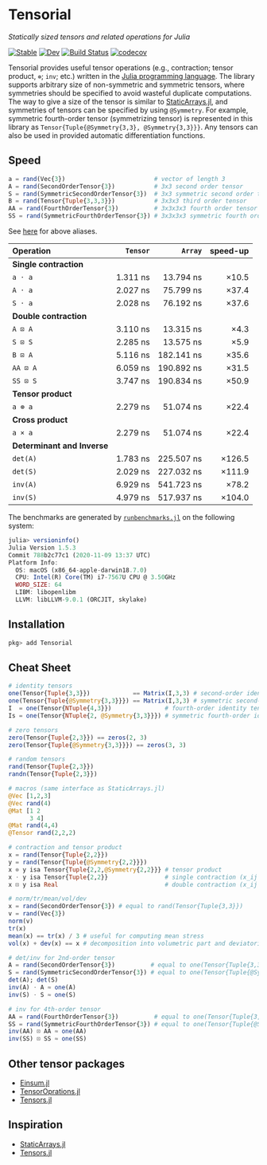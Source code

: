 # Tensorial

*Statically sized tensors and related operations for Julia*

[![Stable](https://img.shields.io/badge/docs-stable-blue.svg)](https://KeitaNakamura.github.io/Tensorial.jl/stable)
[![Dev](https://img.shields.io/badge/docs-dev-blue.svg)](https://KeitaNakamura.github.io/Tensorial.jl/dev)
[![Build Status](https://github.com/KeitaNakamura/Tensorial.jl/workflows/CI/badge.svg)](https://github.com/KeitaNakamura/Tensorial.jl/actions)
[![codecov](https://codecov.io/gh/KeitaNakamura/Tensorial.jl/branch/main/graph/badge.svg?token=V58DXDI1R5)](https://codecov.io/gh/KeitaNakamura/Tensorial.jl)

Tensorial provides useful tensor operations (e.g., contraction; tensor product, `⊗`; `inv`; etc.) written in the [Julia programming language](https://julialang.org).
The library supports arbitrary size of non-symmetric and symmetric tensors, where symmetries should be specified to avoid wasteful duplicate computations.
The way to give a size of the tensor is similar to [StaticArrays.jl](https://github.com/JuliaArrays/StaticArrays.jl), and symmetries of tensors can be specified by using `@Symmetry`.
For example, symmetric fourth-order tensor (symmetrizing tensor) is represented in this library as `Tensor{Tuple{@Symmetry{3,3}, @Symmetry{3,3}}}`.
Any tensors can also be used in provided automatic differentiation functions.

## Speed

```julia
a = rand(Vec{3})                         # vector of length 3
A = rand(SecondOrderTensor{3})           # 3x3 second order tensor
S = rand(SymmetricSecondOrderTensor{3})  # 3x3 symmetric second order tensor
B = rand(Tensor{Tuple{3,3,3}})           # 3x3x3 third order tensor
AA = rand(FourthOrderTensor{3})          # 3x3x3x3 fourth order tensor
SS = rand(SymmetricFourthOrderTensor{3}) # 3x3x3x3 symmetric fourth order tensor (symmetrizing tensor)
```

See [here](https://keitanakamura.github.io/Tensorial.jl/stable/Cheat%20Sheet/#Aliases) for above aliases.

| Operation  | `Tensor` | `Array` | speed-up |
|:-----------|---------:|--------:|---------:|
| **Single contraction** | | | |
| `a ⋅ a` | 1.311 ns | 13.794 ns | ×10.5 |
| `A ⋅ a` | 2.027 ns | 75.799 ns | ×37.4 |
| `S ⋅ a` | 2.028 ns | 76.192 ns | ×37.6 |
| **Double contraction** | | | |
| `A ⊡ A` | 3.110 ns | 13.315 ns | ×4.3 |
| `S ⊡ S` | 2.285 ns | 13.575 ns | ×5.9 |
| `B ⊡ A` | 5.116 ns | 182.141 ns | ×35.6 |
| `AA ⊡ A` | 6.059 ns | 190.892 ns | ×31.5 |
| `SS ⊡ S` | 3.747 ns | 190.834 ns | ×50.9 |
| **Tensor product** | | | |
| `a ⊗ a` | 2.279 ns | 51.074 ns | ×22.4 |
| **Cross product** | | | |
| `a × a` | 2.279 ns | 51.074 ns | ×22.4 |
| **Determinant and Inverse** | | | |
| `det(A)` | 1.783 ns | 225.507 ns | ×126.5 |
| `det(S)` | 2.029 ns | 227.032 ns | ×111.9 |
| `inv(A)` | 6.929 ns | 541.723 ns | ×78.2 |
| `inv(S)` | 4.979 ns | 517.937 ns | ×104.0 |

The benchmarks are generated by
[`runbenchmarks.jl`](https://github.com/KeitaNakamura/Tensorial.jl/blob/master/benchmark/runbenchmarks.jl)
on the following system:

```julia
julia> versioninfo()
Julia Version 1.5.3
Commit 788b2c77c1 (2020-11-09 13:37 UTC)
Platform Info:
  OS: macOS (x86_64-apple-darwin18.7.0)
  CPU: Intel(R) Core(TM) i7-7567U CPU @ 3.50GHz
  WORD_SIZE: 64
  LIBM: libopenlibm
  LLVM: libLLVM-9.0.1 (ORCJIT, skylake)
```

## Installation

```julia
pkg> add Tensorial
```

## Cheat Sheet

```julia
# identity tensors
one(Tensor{Tuple{3,3}})            == Matrix(I,3,3) # second-order identity tensor
one(Tensor{Tuple{@Symmetry{3,3}}}) == Matrix(I,3,3) # symmetric second-order identity tensor
I  = one(Tensor{NTuple{4,3}})               # fourth-order identity tensor
Is = one(Tensor{NTuple{2, @Symmetry{3,3}}}) # symmetric fourth-order identity tensor

# zero tensors
zero(Tensor{Tuple{2,3}}) == zeros(2, 3)
zero(Tensor{Tuple{@Symmetry{3,3}}}) == zeros(3, 3)

# random tensors
rand(Tensor{Tuple{2,3}})
randn(Tensor{Tuple{2,3}})

# macros (same interface as StaticArrays.jl)
@Vec [1,2,3]
@Vec rand(4)
@Mat [1 2
      3 4]
@Mat rand(4,4)
@Tensor rand(2,2,2)

# contraction and tensor product
x = rand(Tensor{Tuple{2,2}})
y = rand(Tensor{Tuple{@Symmetry{2,2}}})
x ⊗ y isa Tensor{Tuple{2,2,@Symmetry{2,2}}} # tensor product
x ⋅ y isa Tensor{Tuple{2,2}}                # single contraction (x_ij * y_jk)
x ⊡ y isa Real                              # double contraction (x_ij * y_ij)

# norm/tr/mean/vol/dev
x = rand(SecondOrderTensor{3}) # equal to rand(Tensor{Tuple{3,3}})
v = rand(Vec{3})
norm(v)
tr(x)
mean(x) == tr(x) / 3 # useful for computing mean stress
vol(x) + dev(x) == x # decomposition into volumetric part and deviatoric part

# det/inv for 2nd-order tensor
A = rand(SecondOrderTensor{3})          # equal to one(Tensor{Tuple{3,3}})
S = rand(SymmetricSecondOrderTensor{3}) # equal to one(Tensor{Tuple{@Symmetry{3,3}}})
det(A); det(S)
inv(A) ⋅ A ≈ one(A)
inv(S) ⋅ S ≈ one(S)

# inv for 4th-order tensor
AA = rand(FourthOrderTensor{3})          # equal to one(Tensor{Tuple{3,3,3,3}})
SS = rand(SymmetricFourthOrderTensor{3}) # equal to one(Tensor{Tuple{@Symmetry{3,3}, @Symmetry{3,3}}})
inv(AA) ⊡ AA ≈ one(AA)
inv(SS) ⊡ SS ≈ one(SS)
```

## Other tensor packages

- [Einsum.jl](https://github.com/ahwillia/Einsum.jl)
- [TensorOprations.jl](https://github.com/Jutho/TensorOperations.jl)
- [Tensors.jl](https://github.com/KristofferC/Tensors.jl)

## Inspiration

- [StaticArrays.jl](https://github.com/JuliaArrays/StaticArrays.jl)
- [Tensors.jl](https://github.com/KristofferC/Tensors.jl)
